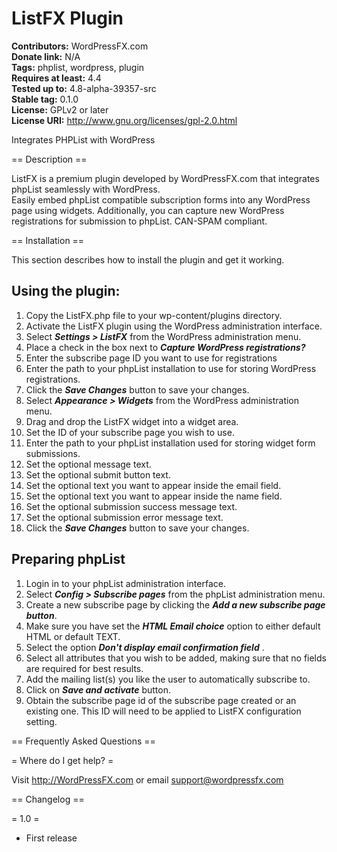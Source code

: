 # ListFX Plugin #

**Contributors:** WordPressFX.com  
**Donate link:** N/A  
**Tags:** phplist, wordpress, plugin   
**Requires at least:** 4.4  
**Tested up to:** 4.8-alpha-39357-src  
**Stable tag:** 0.1.0  
**License:** GPLv2 or later  
**License URI:** http://www.gnu.org/licenses/gpl-2.0.html  

Integrates PHPList with WordPress

== Description ==

ListFX is a premium plugin developed by WordPressFX.com that integrates phpList seamlessly with WordPress.  
Easily embed phpList compatible subscription forms into any WordPress page using widgets. 
Additionally, you can capture new WordPress registrations for submission to phpList. CAN-SPAM compliant.

== Installation ==

This section describes how to install the plugin and get it working.


<h2>Using the plugin:</h2>
<ol>
 	<li>Copy the ListFX.php file to your wp-content/plugins directory.</li>
 	<li>Activate the ListFX plugin using the WordPress administration interface.</li>
 	<li>Select <b><i>Settings > ListFX</i></b> from the WordPress administration menu.</li>
	<li>Place a check in the box next to <b><i>Capture WordPress registrations?</i></b></li>
	<li>Enter the subscribe page ID you want to use for registrations</li>
	<li>Enter the path to your phpList installation to use for storing WordPress registrations.</li>
	<li>Click the <b><i>Save Changes</i></b> button to save your changes.</li>
 	<li>Select <b><i>Appearance > Widgets</i></b> from the WordPress administration menu.</li>
	<li>Drag and drop the ListFX widget into a widget area.</li>
	<li>Set the ID of your subscribe page you wish to use.</li>
	<li>Enter the path to your phpList installation used for storing widget form submissions.</li>
	<li>Set the optional message text.</li>
 	<li>Set the optional submit button text.</li>
 	<li>Set the optional text you want to appear inside the email field.</li>
	<li>Set the optional text you want to appear inside the name field.</li>
	<li>Set the optional submission success message text.</li>
	<li>Set the optional submission error message text.</li>
	<li>Click the <b><i>Save Changes</i></b> button to save your changes.</li>
 
</ol>

<h2>Preparing phpList</h2>

<ol>
 	<li>Login in to your phpList administration interface.</li>
 	<li>Select <b><i>Config > Subscribe pages</i></b> from the phpList administration menu.</li>
 	<li>Create a new subscribe page by clicking the <b><i>Add a new subscribe page button</i></b>.</li>
 	<li>Make sure you have set the <b><i>HTML Email choice</i></b>  option to either default HTML or default TEXT.</li>
 	<li>Select the option <b><i>Don't display email confirmation field</i></b> .</li>
 	<li>Select all attributes that you wish to be added, making sure that no fields are required for best results.</li>
 	<li>Add the mailing list(s) you like the user to automatically subscribe to.</li>
 	<li>Click on <b><i>Save and activate</i></b>  button.</li>
 	<li>Obtain the subscribe page id of the subscribe page created or an existing one. This ID will need to be applied to ListFX configuration setting.</li>
 
</ol>

== Frequently Asked Questions ==

= Where do I get help? =

Visit http://WordPressFX.com or email support@wordpressfx.com

== Changelog ==

= 1.0 =
* First release

